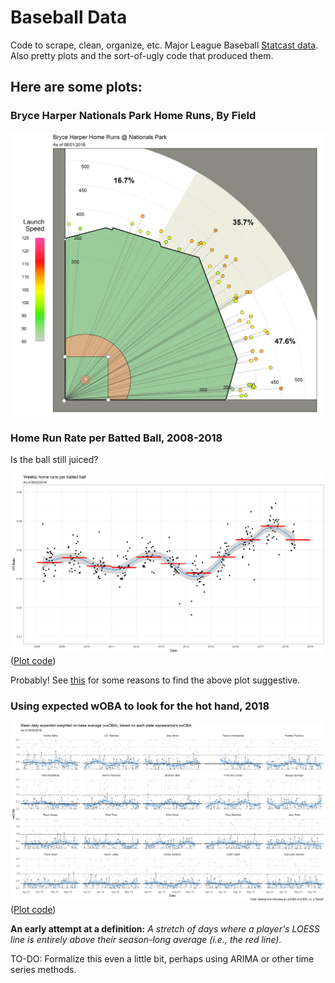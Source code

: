 # Baseball Data
Code to scrape, clean, organize, etc. Major League Baseball [Statcast data](https://baseballsavant.mlb.com/statcast_search). Also pretty plots and the sort-of-ugly code that produced them.

## Here are some plots:

### Bryce Harper Nationals Park Home Runs, By Field

![Bryce Harper Nationals Park Home Runs, By Field](/plots/Bryce_Harper_Nationals_Park_Home_Runs_By_Field.png)

### Home Run Rate per Batted Ball, 2008-2018

Is the ball still juiced?

![Home Run Rate per Batted Ball, 2008-2018](/plots/home_run_rate_bb_2008_2018_1.png)
([Plot code](/code/model_and_plot_code/home_run_plots.R))

Probably! See [this](https://www.baseballprospectus.com/news/article/40170/prospectus-feature-mlb-commission-confirms-baseball-changed/) for some reasons to find the above plot suggestive.

### Using expected wOBA to look for the hot hand, 2018

![Using expected wOBA to look for the hot hand, 2018](/plots/woba_daily_mean_top20_2018_1.png)
([Plot code](/code/model_and_plot_code/barrel_plots.R))

**An early attempt at a definition:** *A stretch of days where a player's LOESS line is entirely above their season-long average (i.e., the red line).*

TO-DO: Formalize this even a little bit, perhaps using ARIMA or other time series methods.
